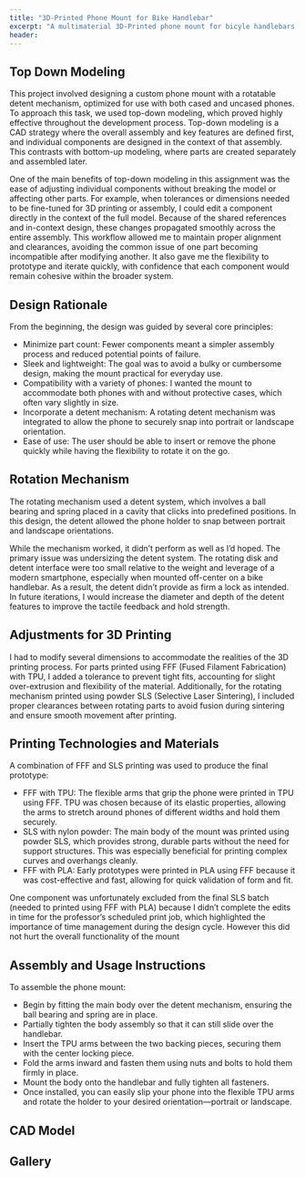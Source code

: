 ```yaml
---
title: "3D-Printed Phone Mount for Bike Handlebar"
excerpt: "A multimaterial 3D-Printed phone mount for bicyle handlebars using top-down modeling, fully customizable to user phone."
header:
---
```


## Top Down Modeling
This project involved designing a custom phone mount with a rotatable detent mechanism, optimized for use with both cased and uncased phones. To approach this task, we used top-down modeling, which proved highly effective throughout the development process. Top-down modeling is a CAD strategy where the overall assembly and key features are defined first, and individual components are designed in the context of that assembly. This contrasts with bottom-up modeling, where parts are created separately and assembled later.

One of the main benefits of top-down modeling in this assignment was the ease of adjusting individual components without breaking the model or affecting other parts. For example, when tolerances or dimensions needed to be fine-tuned for 3D printing or assembly, I could edit a component directly in the context of the full model. Because of the shared references and in-context design, these changes propagated smoothly across the entire assembly. This workflow allowed me to maintain proper alignment and clearances, avoiding the common issue of one part becoming incompatible after modifying another. It also gave me the flexibility to prototype and iterate quickly, with confidence that each component would remain cohesive within the broader system.

##  Design Rationale
From the beginning, the design was guided by several core principles:
- Minimize part count: Fewer components meant a simpler assembly process and reduced potential points of failure.
- Sleek and lightweight: The goal was to avoid a bulky or cumbersome design, making the mount practical for everyday use.
- Compatibility with a variety of phones: I wanted the mount to accommodate both phones with and without protective cases, which often vary slightly in size.
- Incorporate a detent mechanism: A rotating detent mechanism was integrated to allow the phone to securely snap into portrait or landscape orientation.
- Ease of use: The user should be able to insert or remove the phone quickly while having the flexibility to rotate it on the go.

## Rotation Mechanism
The rotating mechanism used a detent system, which involves a ball bearing and spring placed in a cavity that clicks into predefined positions. In this design, the detent allowed the phone holder to snap between portrait and landscape orientations.

While the mechanism worked, it didn’t perform as well as I’d hoped. The primary issue was undersizing the detent system. The rotating disk and detent interface were too small relative to the weight and leverage of a modern smartphone, especially when mounted off-center on a bike handlebar. As a result, the detent didn’t provide as firm a lock as intended. In future iterations, I would increase the diameter and depth of the detent features to improve the tactile feedback and hold strength.

## Adjustments for 3D Printing
I had to modify several dimensions to accommodate the realities of the 3D printing process. For parts printed using FFF (Fused Filament Fabrication) with TPU, I added a tolerance to prevent tight fits, accounting for slight over-extrusion and flexibility of the material. Additionally, for the rotating mechanism printed using powder SLS (Selective Laser Sintering), I included proper clearances between rotating parts to avoid fusion during sintering and ensure smooth movement after printing.

## Printing Technologies and Materials
A combination of FFF and SLS printing was used to produce the final prototype:
- FFF with TPU: The flexible arms that grip the phone were printed in TPU using FFF. TPU was chosen because of its elastic properties, allowing the arms to stretch around phones of different widths and hold them securely.
- SLS with nylon powder: The main body of the mount was printed using powder SLS, which provides strong, durable parts without the need for support structures. This was especially beneficial for printing complex curves and overhangs cleanly.
- FFF with PLA: Early prototypes were printed in PLA using FFF because it was cost-effective and fast, allowing for quick validation of form and fit.

One component was unfortunately excluded from the final SLS batch (needed to printed using FFF with PLA) because I didn’t complete the edits in time for the professor’s scheduled print job, which highlighted the importance of time management during the design cycle. However this did not hurt the overall functionality of the mount

## Assembly and Usage Instructions
To assemble the phone mount:
- Begin by fitting the main body over the detent mechanism, ensuring the ball bearing and spring are in place.
- Partially tighten the body assembly so that it can still slide over the handlebar.
- Insert the TPU arms between the two backing pieces, securing them with the center locking piece.
- Fold the arms inward and fasten them using nuts and bolts to hold them firmly in place.
- Mount the body onto the handlebar and fully tighten all fasteners.
- Once installed, you can easily slip your phone into the flexible TPU arms and rotate the holder to your desired orientation—portrait or landscape.

## CAD Model


## Gallery
